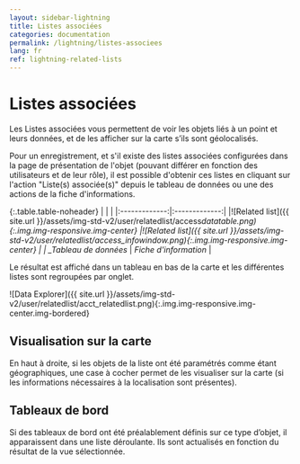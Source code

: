 ```yaml
---
layout: sidebar-lightning
title: Listes associées
categories: documentation
permalink: /lightning/listes-associees
lang: fr
ref: lightning-related-lists
---
```


<style>
  .table-noheader th { display:none;}
</style>

# Listes associées

Les Listes associées vous permettent de voir les objets liés à un point et leurs données, et de les afficher sur la carte s’ils sont géolocalisés.

Pour un enregistrement, et s'il existe des listes associées configurées dans la page de présentation de l'objet (pouvant différer en fonction des utilisateurs et de leur rôle), il est possible d'obtenir ces listes en cliquant sur l'action "Liste(s) associée(s)" depuis le tableau de données ou une des actions de la fiche d'informations.

{:.table.table-noheader}
| | |
|:-------------:|:-------------:|
|![Related list]({{ site.url }}/assets/img-std-v2/user/relatedlist/access*datatable.png){:.img.img-responsive.img-center} |![Related list]({{ site.url }}/assets/img-std-v2/user/relatedlist/access_infowindow.png){:.img.img-responsive.img-center} |
| \_Tableau de données* | _Fiche d'information_ |

Le résultat est affiché dans un tableau en bas de la carte et les différentes listes sont regroupées par onglet.

![Data Explorer]({{ site.url }}/assets/img-std-v2/user/relatedlist/acct_relatedlist.png){:.img.img-responsive.img-center.img-bordered}

## Visualisation sur la carte

En haut à droite, si les objets de la liste ont été paramétrés comme étant géographiques, une case à cocher permet de les visualiser sur la carte (si les informations nécessaires à la localisation sont présentes).

## Tableaux de bord

Si des tableaux de bord ont été préalablement définis sur ce type d’objet, il apparaissent dans une liste déroulante. Ils sont actualisés en fonction du résultat de la vue sélectionnée.
